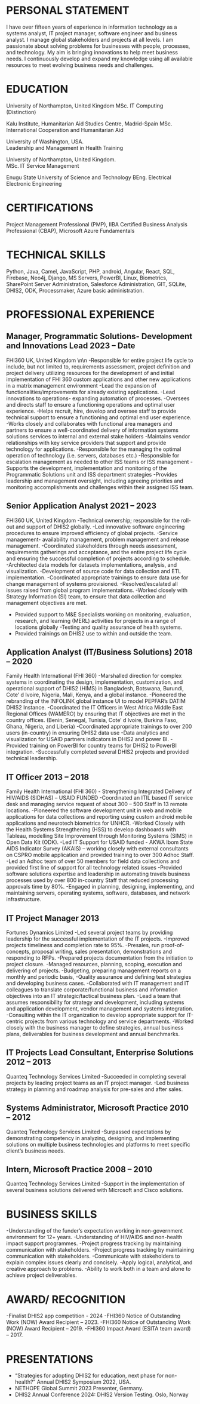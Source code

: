 # PERSONAL STATEMENT 
I have over fifteen years of experience in information technology as a systems analyst, IT project manager, software engineer and business analyst. I manage global stakeholders and projects at all levels. I am passionate about solving problems for businesses with people, processes, and technology. My aim is bringing innovations to help meet business needs. I continuously develop and expand my knowledge using all available resources to meet evolving business needs and challenges.

# EDUCATION
University of Northampton, United Kingdom
MSc. IT Computing	(Distinction)				

Kalu Institute, Humanitarian Aid Studies Centre, Madrid-Spain
MSc. International Cooperation and Humanitarian Aid

University of Washington, USA.                                                                                            
Leadership and Management in Health	 Training

University of Northampton, United Kingdom.                                                                                            
MSc. IT Service Management

Enugu State University of Science and Technology
BEng. Electrical Electronic Engineering

# CERTIFICATIONS
Project Management Professional (PMP), IIBA Certified Business Analysis Professional (CBAP), Microsoft Azure Fundamentals
# TECHNICAL SKILLS
Python, Java, Camel, JavaScript, PHP, android, Angular, React, SQL, Firebase, Neo4j, Django, MS Servers, PowerBI, Linux, Biometrics, SharePoint Server Administration, Salesforce Administration, GIT, SQLite, DHIS2, ODK, Processmaker, Azure basic administration.


# PROFESSIONAL EXPERIENCE
## Manager, Programmatic Solutions- Development and Innovations Lead               		2023 – Date
FHI360 UK, United Kingdom    \n\n
-Responsible for entire project life cycle to include, but not limited to, requirements assessment, project definition and project delivery utilizing resources for the development of and initial implementation of FHI 360 custom applications and other new applications in a matrix management environment 
-Lead the expansion of functionalities/improvements for already existing applications. 
-Lead innovations to operations- expanding automation of processes.
-Oversees and directs staff to ensure a functioning operations and optimal user experience. 
-Helps recruit, hire, develop and oversee staff to provide technical support to ensure a functioning and optimal end user experience.  
-Works closely and collaborates with functional area managers and partners to ensure a well-coordinated delivery of information systems solutions services to internal and external stake holders
-Maintains vendor relationships with key service providers that support and provide technology for applications.
-Responsible for the managing the optimal operation of technology (i.e. servers, databases etc.)
-Responsible for escalation management as needed to other ISS teams or ISS management
-Supports the development, implementation and monitoring of the Programmatic Solutions unit and ISS department strategies 
-Provides leadership and management oversight, including agreeing priorities and monitoring accomplishments and challenges within their assigned ISS team.
 
## Senior Application Analyst                                        		2021 – 2023
FHI360 UK, United Kingdom
-Technical ownership; responsible for the roll-out and support of DHIS2 globally.
-Led innovative software engineering procedures to ensure improved efficiency of global projects.
-Service management- availability management, problem management and release management.
-Coordinated stakeholders through needs assessment, requirements gatherings and acceptance, and the entire project life cycle and ensuring the successful completion of projects according to schedule.
-Architected data models for datasets implementations, analysis, and visualization.
-Development of source code for data collection and ETL implementation.
-Coordinated appropriate trainings to ensure data use for change management of systems provisioned.
-Resolved/escalated all issues raised from global program implementations.
-Worked closely with Strategy Information (SI) team, to ensure that data collection and management objectives are met. 
- Provided support to M&E Specialists working on monitoring, evaluation, research, and learning (MERL) activities for projects in a range of locations globally
-Testing and quality assurance of health systems.
- Provided trainings on DHIS2 use to within and outside the team.

## Application Analyst (IT/Business Solutions)	       		2018 – 2020
Family Health International (FHI 360) 
-Marshalled direction for complex systems in coordinating the design, implementation, customization, and operational support of DHIS2 (HIMS) in Bangladesh, Botswana, Burundi, Cote’ d Ivoire, Nigeria, Mali, Kenya, and a global instance.
-Pioneered the rebranding of the INFOLINK global instance UI to model PEPFAR’s DATIM DHIS2 Instance.
-Coordinated the IT Officers in West Africa Middle East Regional Offices (WAMERO) by ensuring that IT objectives are met in the country offices. (Benin, Senegal, Tunisia, Cote’ d Ivoire, Burkina Faso, Ghana, Nigeria, and Liberia)
-Coordinated appropriate trainings to over 200 users (in-country) in ensuring DHIS2 data use 
-Data analytics and visualization for USAID partners indicators in DHIS2 and power BI.
-Provided training on PowerBI for country teams for DHIS2 to PowerBI integration.
-Successfully completed several DHIS2 projects and provided technical leadership.

## IT Officer                                                                     	2013 – 2018
Family Health International (FHI 360) - Strengthening Integrated Delivery of HIV/AIDS (SIDHAS) – USAID FUNDED
-Coordinated an ITIL based IT service desk and managing service request of about 300 – 500 Staff in 13 remote locations. 
-Pioneered the software development unit in web and mobile applications for data collections and reporting using custom android mobile applications and neurotech biometrics for UNHCR.
-Worked Closely with the Health Systems Strengthening (HSS) to develop dashboards with Tableau, modelling Site Improvement through Monitoring Systems (SIMS) in Open Data Kit (ODK).
-Led IT Support for USAID funded - AKWA Ibom State AIDS Indicator Survey (AKAIS) – working closely with external consultants on CSPRO mobile application and provided training to over 300 Adhoc Staff.
-Led an Adhoc team of over 50 members for field data collections and provided first line of support for all technology related issues
-Provided software solutions expertise and leadership in automating travels business processes used by over 800 in-country Staff that reduced processing approvals time by 80%.
-Engaged in planning, designing, implementing, and maintaining servers, operating systems, software, databases, and network infrastructure.

## IT Project Manager                                                      	2013
Fortunes Dynamics Limited
-Led several project teams by providing leadership for the successful implementation of the IT projects.
-Improved projects timeliness and completion rate to 95%.
-Presales, run proof-of-concepts, proposal writing, sales presentation, demonstrations and responding to RFPs.
-Prepared projects documentation from the initiation to project closure.
-Managed resources, planning, scoping, execution and delivering of projects.
-Budgeting, preparing management reports on a monthly and periodic basis, 
-Quality assurance and defining test strategies and developing business cases.
-Collaborated with IT management and IT colleagues to translate corporate/functional business and information objectives into an IT strategic/tactical business plan.
-Lead a team that assumes responsibility for strategy and development, including systems and application development, vendor management and systems integration.
-Consulting within the IT organization to develop appropriate support for IT-centric projects from various technology and service departments.
-Worked closely with the business manager to define strategies, annual business plans, deliverables for business development and annual benchmarks.

## IT Projects Lead Consultant, Enterprise Solutions      	       2012 – 2013
Quanteq Technology Services Limited
-Succeeded in completing several projects by leading project teams as an IT project manager. 
-Led business strategy in planning and roadmap analysis for pre-sales and after sales.

## Systems Administrator, Microsoft Practice             	       2010 – 2012 
Quanteq Technology Services Limited
-Surpassed expectations by demonstrating competency in analyzing, designing, and implementing solutions on multiple business technologies and platforms to meet specific client’s business needs. 

## Intern, Microsoft Practice             			        2008 – 2010 
Quanteq Technology Services Limited
-Support in the implementation of several business solutions delivered with Microsoft and Cisco solutions.   

# BUSINESS SKILLS
-Understanding of the funder’s expectation working in non-government environment for 12+ years.
-Understanding of HIV/AIDS and non-health impact support programmes.
-Project progress tracking by maintaining communication with stakeholders.
-Project progress tracking by maintaining communication with stakeholders.
-Communicate with stakeholders to explain complex issues clearly and concisely.
-Apply logical, analytical, and creative approach to problems.
-Ability to work both in a team and alone to achieve project deliverables.

# AWARD/ RECOGNITION
-Finalist DHIS2 app competition - 2024
-FHI360 Notice of Outstanding Work (NOW) Award Recipient – 2023.
-FHI360 Notice of Outstanding Work (NOW) Award Recipient – 2019.
-FHI360 Impact Award (ESITA team award) – 2017.

# PRESENTATIONS
- “Strategies for adopting DHIS2 for education, next phase for non-health?” Annual DHIS2 Symposium 2022, USA.
- NETHOPE Global Summit 2023 Presenter, Germany.
- DHIS2 Annual Conference 2024: DHIS2 Version Testing. Oslo, Norway
